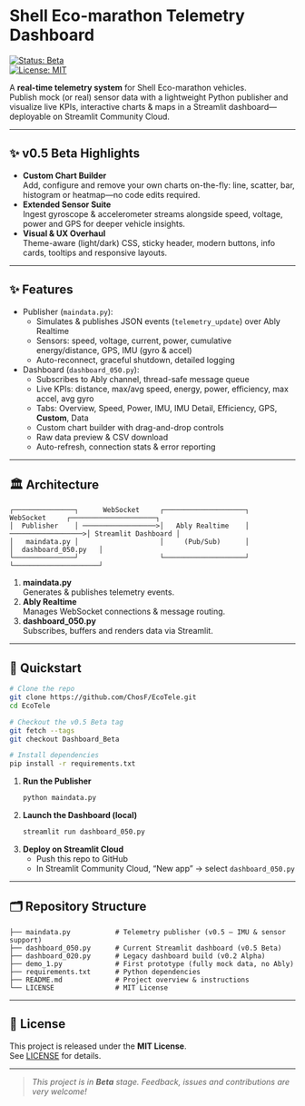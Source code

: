 # Shell Eco-marathon Telemetry Dashboard

[![Status: Beta](https://img.shields.io/badge/status-beta-blue)](https://github.com/ChosF/EcoTele/releases/tag/Dashboard_Beta)  
[![License: MIT](https://img.shields.io/badge/license-MIT-blue)](LICENSE)

A **real-time telemetry system** for Shell Eco-marathon vehicles.  
Publish mock (or real) sensor data with a lightweight Python publisher and visualize live KPIs, interactive charts & maps in a Streamlit dashboard—deployable on Streamlit Community Cloud.

---

## ✨ v0.5 Beta Highlights

- **Custom Chart Builder**  
  Add, configure and remove your own charts on-the-fly: line, scatter, bar, histogram or heatmap—no code edits required.  
- **Extended Sensor Suite**  
  Ingest gyroscope & accelerometer streams alongside speed, voltage, power and GPS for deeper vehicle insights.  
- **Visual & UX Overhaul**  
  Theme-aware (light/dark) CSS, sticky header, modern buttons, info cards, tooltips and responsive layouts.  

---

## ✨ Features

- Publisher (`maindata.py`):  
  - Simulates & publishes JSON events (`telemetry_update`) over Ably Realtime  
  - Sensors: speed, voltage, current, power, cumulative energy/distance, GPS, IMU (gyro & accel)  
  - Auto-reconnect, graceful shutdown, detailed logging  
- Dashboard (`dashboard_050.py`):  
  - Subscribes to Ably channel, thread-safe message queue  
  - Live KPIs: distance, max/avg speed, energy, power, efficiency, max accel, avg gyro  
  - Tabs: Overview, Speed, Power, IMU, IMU Detail, Efficiency, GPS, **Custom**, Data  
  - Custom chart builder with drag-and-drop controls  
  - Raw data preview & CSV download  
  - Auto-refresh, connection stats & error reporting

---

## 🏛️ Architecture

```text
┌───────────────┐      WebSocket     ┌────────────────────┐      WebSocket     ┌─────────────────────┐
│  Publisher    │ ──────────────────>│   Ably Realtime    │ ──────────────────>│ Streamlit Dashboard │
│   maindata.py │                    │     (Pub/Sub)      │                    │  dashboard_050.py   │
└───────────────┘                    └────────────────────┘                    └─────────────────────┘
```

1. **maindata.py**  
   Generates & publishes telemetry events.  
2. **Ably Realtime**  
   Manages WebSocket connections & message routing.  
3. **dashboard_050.py**  
   Subscribes, buffers and renders data via Streamlit.

---

## 🚀 Quickstart

```bash
# Clone the repo
git clone https://github.com/ChosF/EcoTele.git
cd EcoTele

# Checkout the v0.5 Beta tag
git fetch --tags
git checkout Dashboard_Beta

# Install dependencies
pip install -r requirements.txt
```

1. **Run the Publisher**  
   ```bash
   python maindata.py
   ```
2. **Launch the Dashboard (local)**  
   ```bash
   streamlit run dashboard_050.py
   ```
3. **Deploy on Streamlit Cloud**  
   - Push this repo to GitHub  
   - In Streamlit Community Cloud, “New app” → select `dashboard_050.py`

---

## 🗂️ Repository Structure

```
├── maindata.py           # Telemetry publisher (v0.5 – IMU & sensor support)
├── dashboard_050.py      # Current Streamlit dashboard (v0.5 Beta)
├── dashboard_020.py      # Legacy dashboard build (v0.2 Alpha)
├── demo_1.py             # First prototype (fully mock data, no Ably)
├── requirements.txt      # Python dependencies
├── README.md             # Project overview & instructions
└── LICENSE               # MIT License
```

---

## 📄 License

This project is released under the **MIT License**.  
See [LICENSE](LICENSE) for details.

---

> _This project is in **Beta** stage. Feedback, issues and contributions are very welcome!_
